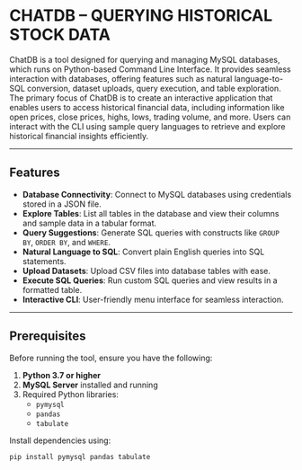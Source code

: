 # CHATDB – QUERYING HISTORICAL STOCK DATA

ChatDB is a tool designed for querying and managing MySQL databases, which runs on Python-based Command Line Interface. It provides seamless interaction with databases, offering features such as natural language-to-SQL conversion, dataset uploads, query execution, and table exploration. The primary focus of ChatDB is to create an interactive application that enables users to access historical financial data, including information like open prices, close prices, highs, lows, trading volume, and more. Users can interact with the CLI using sample query languages to retrieve and explore historical financial insights efficiently.


---

## Features

- **Database Connectivity**: Connect to MySQL databases using credentials stored in a JSON file.
- **Explore Tables**: List all tables in the database and view their columns and sample data in a tabular format.
- **Query Suggestions**: Generate SQL queries with constructs like `GROUP BY`, `ORDER BY`, and `WHERE`.
- **Natural Language to SQL**: Convert plain English queries into SQL statements.
- **Upload Datasets**: Upload CSV files into database tables with ease.
- **Execute SQL Queries**: Run custom SQL queries and view results in a formatted table.
- **Interactive CLI**: User-friendly menu interface for seamless interaction.

---

## Prerequisites

Before running the tool, ensure you have the following:

1. **Python 3.7 or higher**
2. **MySQL Server** installed and running
3. Required Python libraries:
   - `pymysql`
   - `pandas`
   - `tabulate`

Install dependencies using:
```bash
pip install pymysql pandas tabulate
